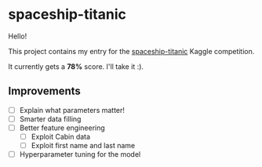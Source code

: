 # spaceship-titanic

Hello!

This project contains my entry for the [spaceship-titanic](https://www.kaggle.com/competitions/spaceship-titanic/overview) Kaggle competition.

It currently gets a **78%** score. I'll take it :).

## Improvements

- [ ] Explain what parameters matter!
- [ ] Smarter data filling
- [ ] Better feature engineering
  - [ ] Exploit Cabin data
  - [ ] Exploit first name and last name
- [ ] Hyperparameter tuning for the model
